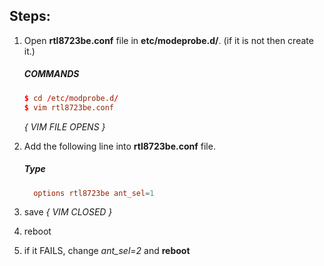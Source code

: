 ## Steps:
1. Open **rtl8723be.conf** file in **etc/modeprobe.d/**.
    (if it is not then create it.)
    ##### COMMANDS
    ```conf
    $ cd /etc/modprobe.d/
    $ vim rtl8723be.conf
    ```
    *{ VIM FILE OPENS }*

3. Add the following line into **rtl8723be.conf** file.
    ##### Type
    ```conf
      options rtl8723be ant_sel=1
    ```

4. save
    *{ VIM CLOSED }*
5. reboot
6. if it FAILS, change *ant_sel=2* and **reboot**

